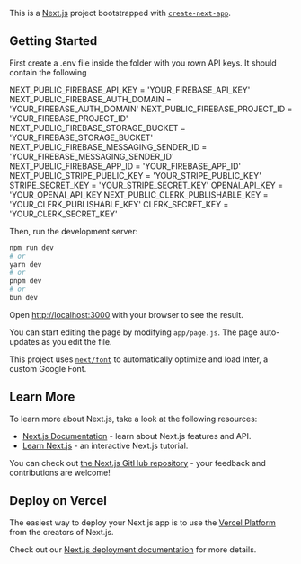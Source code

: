 This is a [Next.js](https://nextjs.org/) project bootstrapped with [`create-next-app`](https://github.com/vercel/next.js/tree/canary/packages/create-next-app).

## Getting Started

First create a .env file inside the folder with you rown API keys. It should contain the following

NEXT_PUBLIC_FIREBASE_API_KEY = 'YOUR_FIREBASE_API_KEY'
NEXT_PUBLIC_FIREBASE_AUTH_DOMAIN = 'YOUR_FIREBASE_AUTH_DOMAIN'
NEXT_PUBLIC_FIREBASE_PROJECT_ID = 'YOUR_FIREBASE_PROJECT_ID'
NEXT_PUBLIC_FIREBASE_STORAGE_BUCKET = 'YOUR_FIREBASE_STORAGE_BUCKET'
NEXT_PUBLIC_FIREBASE_MESSAGING_SENDER_ID = 'YOUR_FIREBASE_MESSAGING_SENDER_ID'
NEXT_PUBLIC_FIREBASE_APP_ID = 'YOUR_FIREBASE_APP_ID'
NEXT_PUBLIC_STRIPE_PUBLIC_KEY = 'YOUR_STRIPE_PUBLIC_KEY'
STRIPE_SECRET_KEY = 'YOUR_STRIPE_SECRET_KEY'
OPENAI_API_KEY = 'YOUR_OPENAI_API_KEY
NEXT_PUBLIC_CLERK_PUBLISHABLE_KEY = 'YOUR_CLERK_PUBLISHABLE_KEY'
CLERK_SECRET_KEY = 'YOUR_CLERK_SECRET_KEY'

Then, run the development server:

```bash
npm run dev
# or
yarn dev
# or
pnpm dev
# or
bun dev
```

Open [http://localhost:3000](http://localhost:3000) with your browser to see the result.

You can start editing the page by modifying `app/page.js`. The page auto-updates as you edit the file.

This project uses [`next/font`](https://nextjs.org/docs/basic-features/font-optimization) to automatically optimize and load Inter, a custom Google Font.

## Learn More

To learn more about Next.js, take a look at the following resources:

- [Next.js Documentation](https://nextjs.org/docs) - learn about Next.js features and API.
- [Learn Next.js](https://nextjs.org/learn) - an interactive Next.js tutorial.

You can check out [the Next.js GitHub repository](https://github.com/vercel/next.js/) - your feedback and contributions are welcome!

## Deploy on Vercel

The easiest way to deploy your Next.js app is to use the [Vercel Platform](https://vercel.com/new?utm_medium=default-template&filter=next.js&utm_source=create-next-app&utm_campaign=create-next-app-readme) from the creators of Next.js.

Check out our [Next.js deployment documentation](https://nextjs.org/docs/deployment) for more details.

